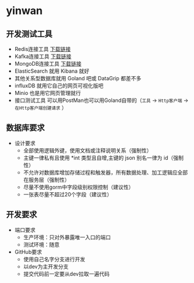 # yinwan

## 开发测试工具

- Redis连接工具  [下载链接](https://gitee.com/qishibo/AnotherRedisDesktopManager/attach_files/934334/download/Another-Redis-Desktop-Manager.1.5.1.exe)
- Kafka连接工具   [下载链接](https://www.kafkatool.com/download2/offsetexplorer_64bit.exe)
- MongoDB连接工具  [下载链接](https://robomongo.org/)
- ElasticSearch 就用 Kibana 就好
- 其他关系型数据库就用 Goland 吧或 DataGrip 都差不多
- influxDB 就用它自己的网页可视化版吧
- Minio 也是用它网页管理就行
- 接口测试工具 可以用PostMan也可以用Goland自带的（`工具` -> `Http客户端` -> `在Http客户端创建请求` ）


## 数据库要求

- 设计要求
    - 全部使用逻辑外键，使用文档或注释说明关系（强制性）
    - 主键一律私有且使用 *int 类型且自增,主键的 json 别名一律为 id（强制性）
    - 不允许对数据库增加存储过程和触发器，所有数据处理、加工逻辑应全部在服务层（强制性）
    - 尽量不使用gorm中字段级别权限控制（建议性）
    - 一张表尽量不超过20个字段（建议性）
  

## 开发要求
  - 端口要求
    - 生产环境：只对外暴露唯一入口的端口
    - 测试环境：随意
  - GitHub要求
    - 使用自己名字分支进行开发
    - 以dev为主开发分支
    - 提交代码前一定要从dev拉取一遍代码